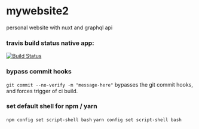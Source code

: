 # mywebsite2 

personal website with nuxt and graphql api

### travis build status native app:

[![Build Status](https://travis-ci.org/jschmidtnj/mywebsite2.svg?branch=master)](https://travis-ci.org/jschmidtnj/mywebsite2)

### bypass commit hooks

`git commit --no-verify -m "message-here"` bypasses the git commit hooks, and forces trigger of ci build.

### set default shell for npm / yarn

`npm config set script-shell bash`
`yarn config set script-shell bash`
